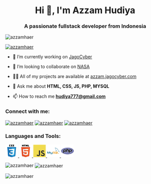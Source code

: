 <h1 align="center">Hi 👋, I'm Azzam Hudiya</h1>
<h3 align="center">A passionate fullstack developer from Indonesia</h3>

<p align="left"> <img src="https://komarev.com/ghpvc/?username=azzamhaer&label=Profile%20views&color=0e75b6&style=flat" alt="azzamhaer" /> </p>

<p align="left"> <a href="https://github.com/ryo-ma/github-profile-trophy"><img src="https://github-profile-trophy.vercel.app/?username=azzamhaer" alt="azzamhaer" /></a> </p>

- 🔭 I’m currently working on [JagoCyber](jagocyber.com)

- 👯 I’m looking to collaborate on [NASA](nasa.gov)

- 👨‍💻 All of my projects are available at [azzam.jagocyber.com](azzam.jagocyber.com)

- 💬 Ask me about **HTML, CSS, JS, PHP, MYSQL**

- 📫 How to reach me **hudiya777@gmail.com**

<h3 align="left">Connect with me:</h3>
<p align="left">
<a href="https://codepen.io/azzamhaer" target="blank"><img align="center" src="https://raw.githubusercontent.com/rahuldkjain/github-profile-readme-generator/master/src/images/icons/Social/codepen.svg" alt="azzamhaer" height="30" width="40" /></a>
<a href="https://linkedin.com/in/azzamhaer" target="blank"><img align="center" src="https://raw.githubusercontent.com/rahuldkjain/github-profile-readme-generator/master/src/images/icons/Social/linked-in-alt.svg" alt="azzamhaer" height="30" width="40" /></a>
<a href="https://instagram.com/azzamhaer" target="blank"><img align="center" src="https://raw.githubusercontent.com/rahuldkjain/github-profile-readme-generator/master/src/images/icons/Social/instagram.svg" alt="azzamhaer" height="30" width="40" /></a>
</p>

<h3 align="left">Languages and Tools:</h3>
<p align="left"> <a href="https://www.w3schools.com/css/" target="_blank" rel="noreferrer"> <img src="https://raw.githubusercontent.com/devicons/devicon/master/icons/css3/css3-original-wordmark.svg" alt="css3" width="40" height="40"/> </a> <a href="https://www.w3.org/html/" target="_blank" rel="noreferrer"> <img src="https://raw.githubusercontent.com/devicons/devicon/master/icons/html5/html5-original-wordmark.svg" alt="html5" width="40" height="40"/> </a> <a href="https://developer.mozilla.org/en-US/docs/Web/JavaScript" target="_blank" rel="noreferrer"> <img src="https://raw.githubusercontent.com/devicons/devicon/master/icons/javascript/javascript-original.svg" alt="javascript" width="40" height="40"/> </a> <a href="https://www.mysql.com/" target="_blank" rel="noreferrer"> <img src="https://raw.githubusercontent.com/devicons/devicon/master/icons/mysql/mysql-original-wordmark.svg" alt="mysql" width="40" height="40"/> </a> <a href="https://www.php.net" target="_blank" rel="noreferrer"> <img src="https://raw.githubusercontent.com/devicons/devicon/master/icons/php/php-original.svg" alt="php" width="40" height="40"/> </a> </p>

<p><img align="left" src="https://github-readme-stats.vercel.app/api/top-langs?username=azzamhaer&show_icons=true&locale=en&layout=compact" alt="azzamhaer" /></p>

<p>&nbsp;<img align="center" src="https://github-readme-stats.vercel.app/api?username=azzamhaer&show_icons=true&locale=en" alt="azzamhaer" /></p>

<p><img align="center" src="https://github-readme-streak-stats.herokuapp.com/?user=azzamhaer&" alt="azzamhaer" /></p>
